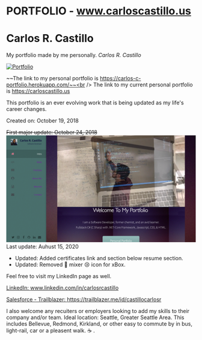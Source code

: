 # PORTFOLIO - www.carloscastillo.us
# Carlos R. Castillo

My portfolio made by me personally.  *Carlos R. Castillo*

[![Portfolio](https://img.shields.io/badge/Resume-PDF-brightgreen.svg)](https://carlos-c-portfolio.herokuapp.com/images/Resume-Carlos-R-Castillo.pdf)

~~The link to my personal portfolio is https://carlos-c-portfolio.herokuapp.com/~~<br />
The link to my current personal portfolio is https://carloscastillo.us

This portfolio is an ever evolving work that is being updated as my life's career changes.

Created on: October 19, 2018

~~First major update: October 24, 2018~~<br>
![](public/images/ScreenShotPortfolio.png?raw=true)
Last update: Auhust 15, 2020
- Updated:  Added certificates link and section below resume section.
- Updated:  Removed :busts_in_silhouette: mixer :cry: icon for xBox.  





 Feel free to visit my LinkedIn page as well.


[LinkedIn:  ](www.linkedin.com/in/carlosrcastillo)
www.linkedin.com/in/carlosrcastillo

[Salesforce - Trailblazer:  ]((www.linkedin.com/in/carlosrcastillo))
https://trailblazer.me/id/castillocarlosr




I also welcome any recuiters or employers looking to add my skills to their company and/or team.
Ideal location:  Seattle, Greater Seattle Area.  This includes Bellevue, Redmond, Kirkland, or other easy to commute by in bus, light-rail, car or a pleasent walk.
:coffee: .
